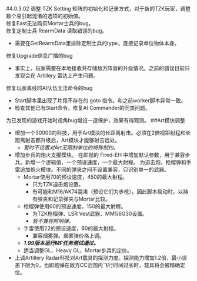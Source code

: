 #4.0.3.02
调整 TZK Setting 矩阵的初始化和记录方式，对于新的TZK玩家，调整数个易引起混淆的选项的初始值。  
修复East无法购买Mortar士兵的bug。  
修复定制士兵 RearmData 读取错误的bug。
+ 需要在GetRearmData里排除定制士兵的type，直接记录单位物体本身。

修复Upgrade信息广播的bug
+ 事实上，玩家需要在本地接收并存储敌方阵营的升级情况。之前的错误目前只发现会在 Artillery 雷达上产生问题。

修复玩家离线时AI队伍无法命令的bug
+ Start脚本里出现了片段不存在的 goto 指令。和之前worker脚本异常一致。
+ 检查其他已有Start命令。修复AI Commander的同类问题。

为已发现的游戏开始时视角bug增设一道保护，效果有待观测。
##Art模块调整
+ 增加一个30000的科技，用于Art模块的长距离射击。必须在2倍视距射程和长距离射击都升级后，Art模块才能够射击远处。
	+ *暂时不设置对Art无限制单位的特殊制约。*
+ 增加步兵的炮火支援模块。
  在即抛的 Fired-EH 中增加默认参数，用于兼容步兵。新增一个逻辑值，一个预设速度，一个最大射程。
  为迫击炮、枪榴弹和手雷追加炮火模块。不同的弹夹之间不设置兼容，只识别单一的武器。
	+ Mortar使用70的预设速度，450的最大射程。
		+ 只为TZK迫击炮设置。
		+ 有可能和M16/AK74混淆（预设它们为步枪）。因此脚本启动时，以持有弹夹和记录弹夹与Mortar比较。
	+ 枪榴弹使用60的预设速度，150的最大射程。
		+ 为TZK枪榴弹、LSR Vest武器、MM1/6G30设置。
		+ *暂不兼容照明弹。*
	+ 手雷使用22的预设速度，60的最大射程。
		+ 兼容烟雾弹。烟雾弹价格上调。
	+ ***1.99版本运行MF任务测试通过。***
	+ 适当调整GL、Heavy GL、Mortar步兵的定价。
+ 上调Artillery Radar科技对Art载具的探测力度。探测能力增加1.2倍，最小误差下限为0，也即炮弹在敌方CC范围内飞行时间过长时，载具将会被精确定位。
